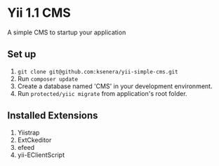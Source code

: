 # Yii 1.1 CMS
A simple CMS to startup your application

## Set up
1. `git clone git@github.com:ksenera/yii-simple-cms.git`
2. Run `composer update`
3. Create a database named 'CMS' in your development environment.
4. Run `protected/yiic migrate` from application's root folder.

## Installed Extensions
1. Yiistrap
2. ExtCkeditor
3. efeed
4. yii-EClientScript